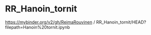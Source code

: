 # RR_Hanoin_tornit



https://mybinder.org/v2/gh/ReimaRouvinen / RR_Hanoin_tornit/HEAD?filepath=Hanoin%20tornit.ipynb
